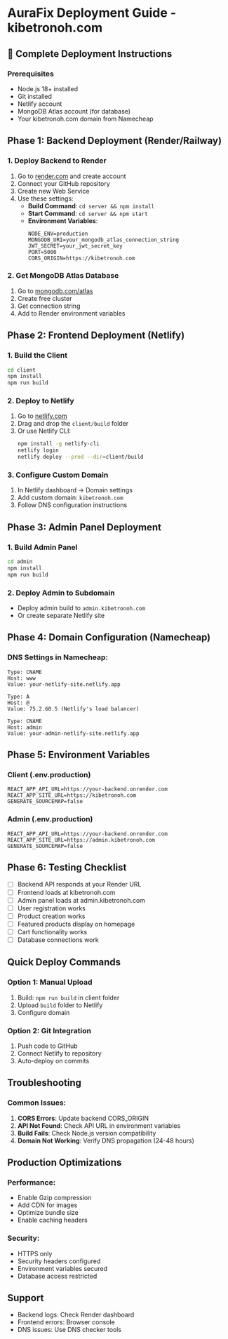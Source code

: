 # AuraFix Deployment Guide - kibetronoh.com

## 🚀 Complete Deployment Instructions

### Prerequisites
- Node.js 18+ installed
- Git installed
- Netlify account
- MongoDB Atlas account (for database)
- Your kibetronoh.com domain from Namecheap

## Phase 1: Backend Deployment (Render/Railway)

### 1. Deploy Backend to Render
1. Go to [render.com](https://render.com) and create account
2. Connect your GitHub repository
3. Create new Web Service
4. Use these settings:
   - **Build Command**: `cd server && npm install`
   - **Start Command**: `cd server && npm start`
   - **Environment Variables**:
     ```
     NODE_ENV=production
     MONGODB_URI=your_mongodb_atlas_connection_string
     JWT_SECRET=your_jwt_secret_key
     PORT=5000
     CORS_ORIGIN=https://kibetronoh.com
     ```

### 2. Get MongoDB Atlas Database
1. Go to [mongodb.com/atlas](https://mongodb.com/atlas)
2. Create free cluster
3. Get connection string
4. Add to Render environment variables

## Phase 2: Frontend Deployment (Netlify)

### 1. Build the Client
```bash
cd client
npm install
npm run build
```

### 2. Deploy to Netlify
1. Go to [netlify.com](https://netlify.com)
2. Drag and drop the `client/build` folder
3. Or use Netlify CLI:
   ```bash
   npm install -g netlify-cli
   netlify login
   netlify deploy --prod --dir=client/build
   ```

### 3. Configure Custom Domain
1. In Netlify dashboard → Domain settings
2. Add custom domain: `kibetronoh.com`
3. Follow DNS configuration instructions

## Phase 3: Admin Panel Deployment

### 1. Build Admin Panel
```bash
cd admin
npm install
npm run build
```

### 2. Deploy Admin to Subdomain
- Deploy admin build to `admin.kibetronoh.com`
- Or create separate Netlify site

## Phase 4: Domain Configuration (Namecheap)

### DNS Settings in Namecheap:
```
Type: CNAME
Host: www
Value: your-netlify-site.netlify.app

Type: A
Host: @
Value: 75.2.60.5 (Netlify's load balancer)

Type: CNAME  
Host: admin
Value: your-admin-netlify-site.netlify.app
```

## Phase 5: Environment Variables

### Client (.env.production)
```
REACT_APP_API_URL=https://your-backend.onrender.com
REACT_APP_SITE_URL=https://kibetronoh.com
GENERATE_SOURCEMAP=false
```

### Admin (.env.production)
```
REACT_APP_API_URL=https://your-backend.onrender.com
REACT_APP_SITE_URL=https://admin.kibetronoh.com
GENERATE_SOURCEMAP=false
```

## Phase 6: Testing Checklist

- [ ] Backend API responds at your Render URL
- [ ] Frontend loads at kibetronoh.com
- [ ] Admin panel loads at admin.kibetronoh.com
- [ ] User registration works
- [ ] Product creation works
- [ ] Featured products display on homepage
- [ ] Cart functionality works
- [ ] Database connections work

## Quick Deploy Commands

### Option 1: Manual Upload
1. Build: `npm run build` in client folder
2. Upload `build` folder to Netlify
3. Configure domain

### Option 2: Git Integration
1. Push code to GitHub
2. Connect Netlify to repository
3. Auto-deploy on commits

## Troubleshooting

### Common Issues:
1. **CORS Errors**: Update backend CORS_ORIGIN
2. **API Not Found**: Check API URL in environment variables
3. **Build Fails**: Check Node.js version compatibility
4. **Domain Not Working**: Verify DNS propagation (24-48 hours)

## Production Optimizations

### Performance:
- Enable Gzip compression
- Add CDN for images
- Optimize bundle size
- Enable caching headers

### Security:
- HTTPS only
- Security headers configured
- Environment variables secured
- Database access restricted

## Support
- Backend logs: Check Render dashboard
- Frontend errors: Browser console
- DNS issues: Use DNS checker tools
